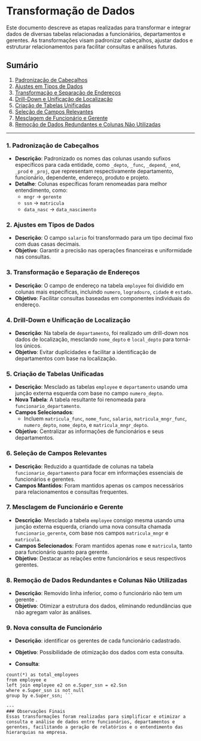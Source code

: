 # Transformação de Dados

Este documento descreve as etapas realizadas para transformar e integrar dados de diversas tabelas relacionadas a funcionários, departamentos e gerentes. As transformações visam padronizar cabeçalhos, ajustar dados e estruturar relacionamentos para facilitar consultas e análises futuras.

## Sumário
1. [Padronização de Cabeçalhos](#padronização-de-cabeçalhos)
2. [Ajustes em Tipos de Dados](#ajustes-em-tipos-de-dados)
3. [Transformação e Separação de Endereços](#transformação-e-separação-de-endereços)
4. [Drill-Down e Unificação de Localização](#drill-down-e-unificação-de-localização)
5. [Criação de Tabelas Unificadas](#criação-de-tabelas-unificadas)
6. [Seleção de Campos Relevantes](#seleção-de-campos-relevantes)
7. [Mesclagem de Funcionário e Gerente](#mesclagem-de-funcionario-e-gerente)
8. [Remoção de Dados Redundantes e Colunas Não Utilizadas](#remoção-de-dados-redundantes-e-colunas-não-utilizadas)

---

### 1. Padronização de Cabeçalhos
   - **Descrição**: Padronizado os nomes das colunas usando sufixos específicos para cada entidade, como `_depto`, `_func`, `_depend`, `_end`, `_prod` e `_proj`, que representam respectivamente departamento, funcionário, dependente, endereço, produto e projeto.
   - **Detalhe**: Colunas específicas foram renomeadas para melhor entendimento, como:
     - `mngr` → `gerente`
     - `ssn` → `matricula`
     - `data_nasc` → `data_nascimento`

### 2. Ajustes em Tipos de Dados
   - **Descrição**: O campo `salario` foi transformado para um tipo decimal fixo com duas casas decimais.
   - **Objetivo**: Garantir a precisão nas operações financeiras e uniformidade nas consultas.

### 3. Transformação e Separação de Endereços
   - **Descrição**: O campo de endereço na tabela `employee` foi dividido em colunas mais específicas, incluindo `numero`, `logradouro`, `cidade` e `estado`.
   - **Objetivo**: Facilitar consultas baseadas em componentes individuais do endereço.

### 4. Drill-Down e Unificação de Localização
   - **Descrição**: Na tabela de `departamento`, foi realizado um drill-down nos dados de localização, mesclando `nome_depto` e `local_depto` para torná-los únicos.
   - **Objetivo**: Evitar duplicidades e facilitar a identificação de departamentos com base na localização.

### 5. Criação de Tabelas Unificadas
   - **Descrição**: Mesclado as tabelas `employee` e `departamento` usando uma junção externa esquerda com base no campo `numero_depto`.
   - **Nova Tabela**: A tabela resultante foi renomeada para `funcionario_departamento`.
   - **Campos Selecionados**:
     - Incluem `matricula_func`, `nome_func`, `salario`, `matricula_mngr_func`, `numero_depto`, `nome_depto`, e `matricula_mngr_depto`.
   - **Objetivo**: Centralizar as informações de funcionários e seus departamentos.

### 6. Seleção de Campos Relevantes
   - **Descrição**: Reduzido a quantidade de colunas na tabela `funcionario_departamento` para focar em informações essenciais de funcionários e gerentes.
   - **Campos Mantidos**: Foram mantidos apenas os campos necessários para relacionamentos e consultas frequentes.

### 7. Mesclagem de Funcionário e Gerente
   - **Descrição**: Mesclado a tabela `employee` consigo mesma usando uma junção externa esquerda, criando uma nova consulta chamada `funcionario_gerente`, com base nos campos `matricula_mngr` e `matricula`.
   - **Campos Selecionados**: Foram mantidos apenas `nome` e `matricula`, tanto para funcionário quanto para gerente.
   - **Objetivo**: Destacar as relações entre funcionários e seus respectivos gerentes.

### 8. Remoção de Dados Redundantes e Colunas Não Utilizadas

   - **Descrição**: Removido linha inferior, como o funcionário não tem um gerente .
   - **Objetivo**: Otimizar a estrutura dos dados, eliminando redundâncias que não agregam valor às análises.

### 9. Nova consulta de Funcionário
   - **Descrição**: identificar os gerentes de cada funcionário cadastrado.

   - **Objetivo**: Possibilidade de otimização dos dados com esta consulta.

   - **Consulta**: 

  ```select e.Super_ssn as Ssn_mngr, CONCAT(e2.Fname,' ',e2.Lname) as name_mngr,
  count(*) as total_employees
  from employee e
  left join employee e2 on e.Super_ssn = e2.Ssn
  where e.Super_ssn is not null
  group by e.Super_ssn; ```

---
### Observações Finais
Essas transformações foram realizadas para simplificar e otimizar a consulta e análise de dados entre funcionários, departamentos e gerentes, facilitando a geração de relatórios e o entendimento das hierarquias na empresa.
